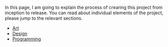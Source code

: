 In this page, I am going to explain the process of crearing this project from inception to release. You can read about individual elements of the project, please jump to the relevant sections.

- [Art](https://bmdfalmouth.github.io/DoomMod/Development/art.html)
- [Design](https://bmdfalmouth.github.io/DoomMod/Development/design.html)
- [Programming](https://bmdfalmouth.github.io/DoomMod/Development/programming.html)